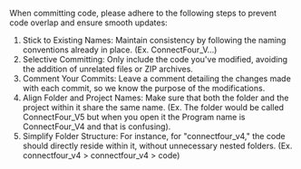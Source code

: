 When committing code, please adhere to the following steps to prevent code overlap and ensure smooth updates:

1. Stick to Existing Names: Maintain consistency by following the naming conventions already in place. (Ex. ConnectFour_V...) 
2. Selective Committing: Only include the code you've modified, avoiding the addition of unrelated files or ZIP archives.
3. Comment Your Commits: Leave a comment detailing the changes made with each commit, so we know the purpose of the modifications.
4. Align Folder and Project Names: Make sure that both the folder and the project within it share the same name. (Ex. The folder would be called ConnectFour_V5 but when you open it the Program name is ConnectFour_V4 and that is confusing).
5. Simplify Folder Structure: For instance, for "connectfour_v4," the code should directly reside within it, without unnecessary nested folders. (Ex. connectfour_v4 > connectfour_v4 > code)
